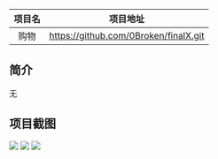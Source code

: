 |项目名    |项目地址                                     |
|:-------:|:-------------------------------------------:|
|购物  |https://github.com/0Broken/finalX.git|

## 简介

无

## 项目截图
![](https://inews.gtimg.com/newsapp_ls/0/14949389833/0)
![](https://inews.gtimg.com/newsapp_ls/0/14949390350/0)
![](https://inews.gtimg.com/newsapp_ls/0/14949390617/0)